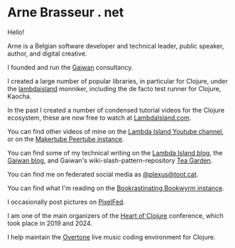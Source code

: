 # Arne Brasseur . net

Hello!

Arne is a Belgian software developer and technical leader, public speaker,
author, and digital creative.

I founded and run the [Gaiwan](https://gaiwan.co) consultancy.

I created a large number of popular libraries, in particular for Clojure, under the [lambdaisland](https://github.com/lambdaisland) monniker, including the de facto test runner for Clojure, Kaocha.

In the past I created a number of condensed tutorial videos for the Clojure ecosystem, these are now free to watch at [LambdaIsland.com](https://lambdaisland.com).

You can find other videos of mine on the [Lambda Island Youtube channel](https://youtube.com/lambdaisland), or on the [Makertube Peertube instance](https://makertube.net/c/squid.casa/videos).

You can find some of my technical writing on the [Lambda Island
blog](https://lambdaisland.com/blog/), the [Gaiwan
blog](https://gaiwan.co/blog/), and Gaiwan's wiki-slash-pattern-repository [Tea
Garden](https://gaiwan.co/wiki/Home).

You can find me on federated social media as [@plexus@toot.cat](https://toot.cat/@plexus).

You can find what I'm reading on the [Bookrastinating Bookwyrm instance](https://bookrastinating.com/user/plexus).

I occasionally post pictures on [PixelFed](https://pixelfed.social/plexus).

I am one of the main organizers of the [Heart of Clojure](https://heartofclojure.eu) conference, which took place in 2019 and 2024.

I help maintain the [Overtone](https://overtone.github.io/) live music coding environment for Clojure.
